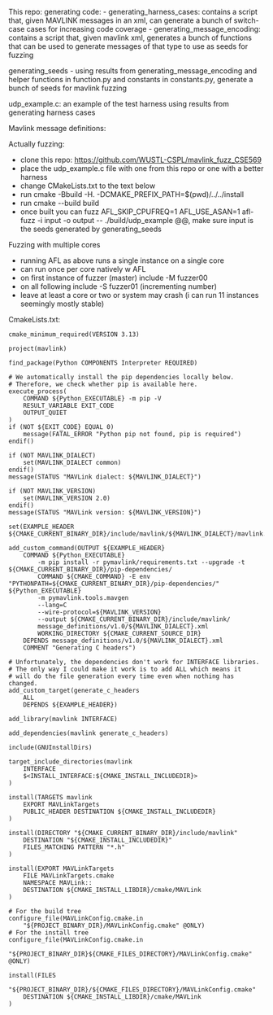 
This repo:
generating code:
    - generating_harness_cases: contains a script that, given MAVLINK messages in an xml, can generate a bunch of switch-case cases for increasing code coverage
    - generating_message_encoding: contains a script that, given mavlink xml, generates a bunch of functions that can be used to generate messages of that type to use as seeds for fuzzing

generating_seeds
    - using results from generating_message_encoding and helper functions in function.py and constants in constants.py, generate a bunch of seeds for mavlink fuzzing

 udp_example.c: an example of the test harness using results from generating harness cases


 Mavlink message definitions:


 Actually fuzzing:
 - clone this repo: https://github.com/WUSTL-CSPL/mavlink_fuzz_CSE569
 - place the udp_example.c file with one from this repo or one with a better harness
 - change CMakeLists.txt to the text below
 - run cmake -Bbuild -H. -DCMAKE_PREFIX_PATH=$(pwd)/../../install
- run cmake --build build
- once built you can fuzz AFL_SKIP_CPUFREQ=1 AFL_USE_ASAN=1 afl-fuzz -i input -o output -- ./build/udp_example @@, make sure input is the seeds generated by generating_seeds

Fuzzing with multiple cores 
- running AFL as above runs a single instance on a single core
- can run once per core natively w AFL
- on first instance of fuzzer (master) include -M fuzzer00
- on all following include -S fuzzer01 (incrementing number)
- leave at least a core or two or system may crash (i can run 11 instances seemingly mostly stable)


CmakeLists.txt: 
```
cmake_minimum_required(VERSION 3.13)

project(mavlink)

find_package(Python COMPONENTS Interpreter REQUIRED)

# We automatically install the pip dependencies locally below.
# Therefore, we check whether pip is available here.
execute_process(
    COMMAND ${Python_EXECUTABLE} -m pip -V
    RESULT_VARIABLE EXIT_CODE
    OUTPUT_QUIET
)
if (NOT ${EXIT_CODE} EQUAL 0)
    message(FATAL_ERROR "Python pip not found, pip is required")
endif()

if (NOT MAVLINK_DIALECT)
    set(MAVLINK_DIALECT common)
endif()
message(STATUS "MAVLink dialect: ${MAVLINK_DIALECT}")

if (NOT MAVLINK_VERSION)
    set(MAVLINK_VERSION 2.0)
endif()
message(STATUS "MAVLink version: ${MAVLINK_VERSION}")

set(EXAMPLE_HEADER ${CMAKE_CURRENT_BINARY_DIR}/include/mavlink/${MAVLINK_DIALECT}/mavlink.h)

add_custom_command(OUTPUT ${EXAMPLE_HEADER}
    COMMAND ${Python_EXECUTABLE}
        -m pip install -r pymavlink/requirements.txt --upgrade -t ${CMAKE_CURRENT_BINARY_DIR}/pip-dependencies/
        COMMAND ${CMAKE_COMMAND} -E env "PYTHONPATH=${CMAKE_CURRENT_BINARY_DIR}/pip-dependencies/" ${Python_EXECUTABLE}
        -m pymavlink.tools.mavgen
        --lang=C
        --wire-protocol=${MAVLINK_VERSION}
        --output ${CMAKE_CURRENT_BINARY_DIR}/include/mavlink/
        message_definitions/v1.0/${MAVLINK_DIALECT}.xml
        WORKING_DIRECTORY ${CMAKE_CURRENT_SOURCE_DIR}
    DEPENDS message_definitions/v1.0/${MAVLINK_DIALECT}.xml
    COMMENT "Generating C headers")

# Unfortunately, the dependencies don't work for INTERFACE libraries.
# The only way I could make it work is to add ALL which means it
# will do the file generation every time even when nothing has changed.
add_custom_target(generate_c_headers
    ALL
    DEPENDS ${EXAMPLE_HEADER})

add_library(mavlink INTERFACE)

add_dependencies(mavlink generate_c_headers)

include(GNUInstallDirs)

target_include_directories(mavlink
    INTERFACE
    $<INSTALL_INTERFACE:${CMAKE_INSTALL_INCLUDEDIR}>
)

install(TARGETS mavlink
    EXPORT MAVLinkTargets
    PUBLIC_HEADER DESTINATION ${CMAKE_INSTALL_INCLUDEDIR}
)

install(DIRECTORY "${CMAKE_CURRENT_BINARY_DIR}/include/mavlink"
    DESTINATION "${CMAKE_INSTALL_INCLUDEDIR}"
    FILES_MATCHING PATTERN "*.h"
)

install(EXPORT MAVLinkTargets
    FILE MAVLinkTargets.cmake
    NAMESPACE MAVLink::
    DESTINATION ${CMAKE_INSTALL_LIBDIR}/cmake/MAVLink
)

# For the build tree
configure_file(MAVLinkConfig.cmake.in
    "${PROJECT_BINARY_DIR}/MAVLinkConfig.cmake" @ONLY)
# For the install tree
configure_file(MAVLinkConfig.cmake.in
    "${PROJECT_BINARY_DIR}${CMAKE_FILES_DIRECTORY}/MAVLinkConfig.cmake" @ONLY)

install(FILES
    "${PROJECT_BINARY_DIR}/${CMAKE_FILES_DIRECTORY}/MAVLinkConfig.cmake"
    DESTINATION ${CMAKE_INSTALL_LIBDIR}/cmake/MAVLink
)
```

